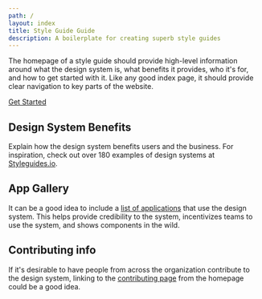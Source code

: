 ```yaml
---
path: /
layout: index
title: Style Guide Guide
description: A boilerplate for creating superb style guides
---
```


The homepage of a style guide should provide high-level information around what the design system is, what benefits it provides, who it's for, and how to get started with it. Like any good index page, it should provide clear navigation to key parts of the website.

<div class="u-margin-bottom-double"><a href="/getting-started" class="c-btn">Get Started</a></div>

## Design System Benefits
Explain how the design system benefits users and the business. For inspiration, check out over 180 examples of design systems at [Styleguides.io](http://styleguides.io/examples).

## App Gallery
It can be a good idea to include a <a href="/gallery.html">list of applications</a> that use the design system. This helps provide credibility to the system, incentivizes teams to use the system, and shows components in the wild.

## Contributing info
If it's desirable to have people from across the organization contribute to the design system, linking to the <a href="/contributing.html">contributing page</a> from the homepage could be a good idea.
